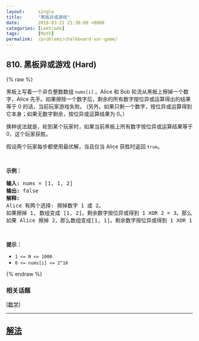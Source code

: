 ```yaml
---
layout:     single
title:      "黑板异或游戏"
date:       2018-03-21 21:30:00 +0800
categories: [Leetcode]
tags:       [Math]
permalink:  /problems/chalkboard-xor-game/
---
```


## 810. 黑板异或游戏 (Hard)

{% raw %}

<p>黑板上写着一个非负整数数组 <code>nums[i]</code> 。Alice 和 Bob 轮流从黑板上擦掉一个数字，Alice 先手。如果擦除一个数字后，剩余的所有数字按位异或运算得出的结果等于 0 的话，当前玩家游戏失败。 (另外，如果只剩一个数字，按位异或运算得到它本身；如果无数字剩余，按位异或运算结果为 0。）</p>

<p>换种说法就是，轮到某个玩家时，如果当前黑板上所有数字按位异或运算结果等于 0，这个玩家获胜。</p>

<p>假设两个玩家每步都使用最优解，当且仅当 Alice 获胜时返回 <code>true</code>。</p>

<p> </p>

<p><strong>示例：</strong></p>

<pre>
<strong>输入:</strong> nums = [1, 1, 2]
<strong>输出:</strong> false
<strong>解释:</strong> 
Alice 有两个选择: 擦掉数字 1 或 2。
如果擦掉 1, 数组变成 [1, 2]。剩余数字按位异或得到 1 XOR 2 = 3。那么 Bob 可以擦掉任意数字，因为 Alice 会成为擦掉最后一个数字的人，她总是会输。
如果 Alice 擦掉 2，那么数组变成[1, 1]。剩余数字按位异或得到 1 XOR 1 = 0。Alice 仍然会输掉游戏。
</pre>

<p> </p>

<p><strong>提示：</strong></p>

<ul>
	<li><code>1 <= N <= 1000</code></li>
	<li><code>0 <= nums[i] <= 2^16</code></li>
</ul>

{% endraw %}

### 相关话题
  [[数学](https://github.com/openset/leetcode/tree/master/tag/math/README.md)]

---

## [解法](https://github.com/openset/leetcode/tree/master/problems/chalkboard-xor-game)

